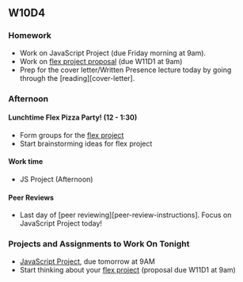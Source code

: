 ## W10D4
### Homework
* Work on JavaScript Project (due Friday morning at 9am).
* Work on [flex project proposal][flex-sample-proposal] (due W11D1 at 9am)
* Prep for the cover letter/Written Presence lecture today by going through the [reading][cover-letter].

### Afternoon

#### Lunchtime Flex Pizza Party! (12 - 1:30)
* Form groups for the [flex project][flex-project]
* Start brainstorming ideas for flex project

#### Work time
* JS Project (Afternoon)

#### Peer Reviews
* Last day of [peer reviewing][peer-review-instructions]. Focus on JavaScript Project today!

### Projects and Assignments to Work On Tonight
* [JavaScript Project][js-project], due tomorrow at 9AM
* Start thinking about your [flex project][flex-project] (proposal due W11D1 at 9am)


<!-- LINKS -->
<!-- Job Search Projects -->
[js-project]: ../projects/js-project/js-project.md
[flex-project]: ../projects/flex-project/flex-project.md
[flex-sample-proposal]: https://github.com/appacademy/sf-job-search-curriculum/blob/master/projects/flex-project/flex-sample-proposal2/README.md

<!-- Internal Resources -->
[Jobberwocky]: http://progress.appacademy.io/jobberwocky
